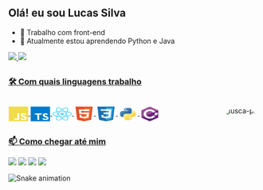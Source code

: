## Olá! eu sou Lucas Silva
- 👀 Trabalho com front-end 
- 🌱 Atualmente estou aprendendo Python e Java


<div>
  <a href="https://github.com/lusca35">
  <img height="180em" src="https://github-readme-stats.vercel.app/api?username=lusca35&show_icons=true&theme=github_dark&include_all_commits=true&count_private=true"/>
  <img height="180em"  src="https://github-readme-stats.vercel.app/api/top-langs/?username=lusca35&layout=compact&langs_count=7&theme=github_dark"/> 
    </div>
 
  ##
  
  ### 🛠 Com quais linguagens trabalho
  
  <div style="display: inline_block"><br>
  <img align="center" alt="lusca-Js" height="30" width="40" src="https://raw.githubusercontent.com/devicons/devicon/master/icons/javascript/javascript-plain.svg">
  <img align="center" alt="lusca-Ts" height="30" width="40" src="https://raw.githubusercontent.com/devicons/devicon/master/icons/typescript/typescript-plain.svg">
  <img align="center" alt="lusca-React" height="30" width="40" src="https://raw.githubusercontent.com/devicons/devicon/master/icons/react/react-original.svg">
  <img align="center" alt="lusca-HTML" height="30" width="40" src="https://raw.githubusercontent.com/devicons/devicon/master/icons/html5/html5-original.svg">
  <img align="center" alt="lusca-CSS" height="30" width="40" src="https://raw.githubusercontent.com/devicons/devicon/master/icons/css3/css3-original.svg">
  <img align="center" alt="lusca-Python" height="30" width="40" src="https://raw.githubusercontent.com/devicons/devicon/master/icons/python/python-original.svg">
  <img align="center" alt="lusca-Csharp" height="30" width="40" src="https://raw.githubusercontent.com/devicons/devicon/master/icons/csharp/csharp-original.svg">
  <img align="right" alt="lusca-pic" height="180" style="border-radius:50px;" src="https://cdn.discordapp.com/attachments/929438133970415690/929438363860234340/download20220106150419.png">
  </div>
  
  ##
  
  ### 📫 Como chegar até mim
  <div>
    <a href="https://discord.gg/DKzJDaD7n5" target="_blank"><img src="https://img.shields.io/badge/Discord-7289DA?style=for-the-badge&logo=discord&logoColor=white" target="_blank"></a> 
  <a href="https://www.instagram.com/programador_lusca/" target="_blank"><img src="https://img.shields.io/badge/-Instagram-%23E4405F?style=for-the-badge&logo=instagram&logoColor=white" target="_blank"></a>
  <a href = "mailto:estudante.lucas35@gmail.com"><img src="https://img.shields.io/badge/-Gmail-%23333?style=for-the-badge&logo=gmail&logoColor=white" target="_blank"></a>
  <a href="https://www.linkedin.com/in/lucas-silva-oliveira-ba839521b/" target="_blank"><img src="https://img.shields.io/badge/-LinkedIn-%230077B5?style=for-the-badge&logo=linkedin&logoColor=white" target="_blank"></a> 
 
![Snake animation](https://github.com/lusca35/lusca35/blob/output/github-contribution-grid-snake.svg)
 
</div>
